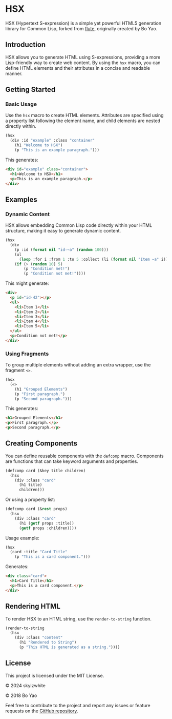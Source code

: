 # HSX

HSX (Hypertext S-expression) is a simple yet powerful HTML5 generation library for Common Lisp, forked from [flute](https://github.com/ailisp/flute/), originally created by Bo Yao.

## Introduction

HSX allows you to generate HTML using S-expressions, providing a more Lisp-friendly way to create web content. By using the `hsx` macro, you can define HTML elements and their attributes in a concise and readable manner.

## Getting Started

### Basic Usage

Use the `hsx` macro to create HTML elements. Attributes are specified using a property list following the element name, and child elements are nested directly within.

```lisp
(hsx
  (div :id "example" :class "container"
    (h1 "Welcome to HSX")
    (p "This is an example paragraph.")))
```

This generates:

```html
<div id="example" class="container">
  <h1>Welcome to HSX</h1>
  <p>This is an example paragraph.</p>
</div>
```

## Examples

### Dynamic Content

HSX allows embedding Common Lisp code directly within your HTML structure, making it easy to generate dynamic content.

```lisp
(hsx
  (div
    (p :id (format nil "id-~a" (random 100)))
    (ul
      (loop :for i :from 1 :to 5 :collect (li (format nil "Item ~a" i))))
    (if (> (random 10) 5)
        (p "Condition met!")
        (p "Condition not met!"))))
```

This might generate:

```html
<div>
  <p id="id-42"></p>
  <ul>
    <li>Item 1</li>
    <li>Item 2</li>
    <li>Item 3</li>
    <li>Item 4</li>
    <li>Item 5</li>
  </ul>
  <p>Condition not met!</p>
</div>
```

### Using Fragments

To group multiple elements without adding an extra wrapper, use the fragment `<>`.

```lisp
(hsx
  (<>
    (h1 "Grouped Elements")
    (p "First paragraph.")
    (p "Second paragraph.")))
```

This generates:

```html
<h1>Grouped Elements</h1>
<p>First paragraph.</p>
<p>Second paragraph.</p>
```

## Creating Components

You can define reusable components with the `defcomp` macro. Components are functions that can take keyword arguments and properties.

```lisp
(defcomp card (&key title children)
  (hsx
    (div :class "card"
      (h1 title)
      children)))
```

Or using a property list:

```lisp
(defcomp card (&rest props)
  (hsx
    (div :class "card"
      (h1 (getf props :title))
      (getf props :children))))
```

Usage example:

```lisp
(hsx
  (card :title "Card Title"
    (p "This is a card component.")))
```

Generates:

```html
<div class="card">
  <h1>Card Title</h1>
  <p>This is a card component.</p>
</div>
```

## Rendering HTML

To render HSX to an HTML string, use the `render-to-string` function.

```lisp
(render-to-string
  (hsx
    (div :class "content"
      (h1 "Rendered to String")
      (p "This HTML is generated as a string."))))
```

## License

This project is licensed under the MIT License.

© 2024 skyizwhite

© 2018 Bo Yao

Feel free to contribute to the project and report any issues or feature requests on the [GitHub repository](https://github.com/skyizwhite/hsx).

